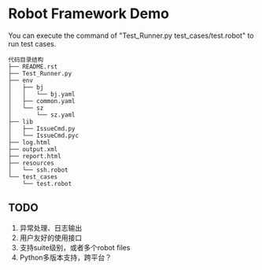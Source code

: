 Robot Framework Demo
=================================

You can execute the command of "Test_Runner.py test_cases/test.robot" to run test cases.

```
代码目录结构
├── README.rst
├── Test_Runner.py
├── env
│   ├── bj
│   │   └── bj.yaml
│   ├── common.yaml
│   └── sz
│       └── sz.yaml
├── lib
│   ├── IssueCmd.py
│   └── IssueCmd.pyc
├── log.html
├── output.xml
├── report.html
├── resources
│   └── ssh.robot
└── test_cases
    └── test.robot
```
## TODO
1.	异常处理、日志输出
2.	用户友好的使用接口
3.	支持suite级别，或者多个robot files
4.	Python多版本支持，跨平台？

